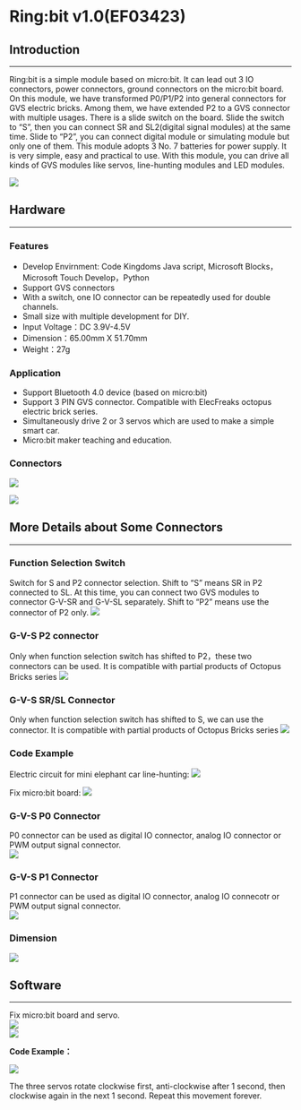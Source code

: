 ﻿# Ring:bit v1.0(EF03423)

## Introduction  
---  

Ring:bit is a simple module based on micro:bit. It can lead out 3 IO connectors, power connectors, ground connectors on the micro:bit board. On this module, we have transformed P0/P1/P2 into general connectors for GVS electric bricks. Among them, we have extended P2 to a GVS connector with multiple usages. There is a slide switch on the board. Slide the switch to “S”, then you can connect SR and SL2(digital signal modules) at the same time. Slide to “P2”, you can connect digital module or simulating module but only one of them. This module adopts 3 No. 7 batteries for power supply. It is very simple, easy and practical to use. With this module, you can drive all kinds of GVS modules like servos, line-hunting modules and LED modules.

![](https://wiki-media-ef.oss-cn-hongkong.aliyuncs.com/i18n/en/docusaurus-plugin-content-docs/current/microbit/expansion-board/images/bDMpSsj.png)  

## Hardware  
---  

### Features

- Develop Envirnment: Code Kingdoms Java script, Microsoft Blocks，Microsoft Touch Develop，Python
- Support GVS connectors
- With a switch, one IO connector can be repeatedly used for double channels.
- Small size with multiple development for DIY.
- Input Voltage：DC 3.9V-4.5V
- Dimension：65.00mm X 51.70mm
- Weight：27g

### Application

- Support Bluetooth 4.0 device (based on micro:bit)
- Support 3 PIN GVS connector. Compatible with ElecFreaks octopus electric brick series. 
- Simultaneously drive 2 or 3 servos which are used to make a simple smart car. 
- Micro:bit maker teaching and education. 

### Connectors

![](https://wiki-media-ef.oss-cn-hongkong.aliyuncs.com/i18n/en/docusaurus-plugin-content-docs/current/microbit/expansion-board/images/5qVcUuq.png)

![](https://wiki-media-ef.oss-cn-hongkong.aliyuncs.com/i18n/en/docusaurus-plugin-content-docs/current/microbit/expansion-board/images/b5T97iU.png)


## More Details about Some Connectors  
---  

### Function Selection Switch

Switch for S and P2 connector selection. Shift to “S” means SR in P2 connected to SL. At this time, you can connect two GVS modules to connector G-V-SR and G-V-SL separately. Shift to “P2” means use the connector of P2 only.
![](https://wiki-media-ef.oss-cn-hongkong.aliyuncs.com/i18n/en/docusaurus-plugin-content-docs/current/microbit/expansion-board/images/PaHHe9A.png)

### G-V-S P2 connector

Only when function selection switch has shifted to P2，these two connectors can be used. It is compatible with partial products of Octopus Bricks series
![](https://wiki-media-ef.oss-cn-hongkong.aliyuncs.com/i18n/en/docusaurus-plugin-content-docs/current/microbit/expansion-board/images/PMmCuST.png)

### G-V-S SR/SL Connector  

Only when function selection switch has shifted to S, we can use the connector. It is compatible with partial products of Octopus Bricks series
![](https://wiki-media-ef.oss-cn-hongkong.aliyuncs.com/i18n/en/docusaurus-plugin-content-docs/current/microbit/expansion-board/images/cHPVdDl.png)

### Code Example  

Electric circuit for mini elephant car line-hunting:
![](https://wiki-media-ef.oss-cn-hongkong.aliyuncs.com/i18n/en/docusaurus-plugin-content-docs/current/microbit/expansion-board/images/7QW9Ub4.png)

Fix micro:bit board:
![](https://wiki-media-ef.oss-cn-hongkong.aliyuncs.com/i18n/en/docusaurus-plugin-content-docs/current/microbit/expansion-board/images/jKoo29U.png)

### G-V-S P0 Connector    

P0 connector can be used as digital IO connector, analog IO connector or PWM output signal connector.    
![](https://wiki-media-ef.oss-cn-hongkong.aliyuncs.com/i18n/en/docusaurus-plugin-content-docs/current/microbit/expansion-board/images/5CuTWoN.png)  

### G-V-S P1 Connector    

P1 connector can be used as digital IO connector, analog IO connecotr or PWM output signal connector.   
![](https://wiki-media-ef.oss-cn-hongkong.aliyuncs.com/i18n/en/docusaurus-plugin-content-docs/current/microbit/expansion-board/images/0MX5nzY.png)  

### Dimension  
![](https://wiki-media-ef.oss-cn-hongkong.aliyuncs.com/i18n/en/docusaurus-plugin-content-docs/current/microbit/expansion-board/images/Fq3QGS8.png)  

## Software    
---  

Fix micro:bit board and servo.  
![](https://wiki-media-ef.oss-cn-hongkong.aliyuncs.com/i18n/en/docusaurus-plugin-content-docs/current/microbit/expansion-board/images/4JBOP4i.png)    
![](https://wiki-media-ef.oss-cn-hongkong.aliyuncs.com/i18n/en/docusaurus-plugin-content-docs/current/microbit/expansion-board/images/9XVim0q.png)      

**Code Example：**  

![](https://wiki-media-ef.oss-cn-hongkong.aliyuncs.com/i18n/en/docusaurus-plugin-content-docs/current/microbit/expansion-board/images/LPoVRtu.png)   

The three servos rotate clockwise first, anti-clockwise after 1 second, then clockwise again in the next 1 second. Repeat this movement forever.

